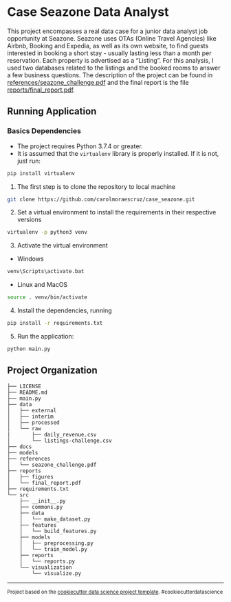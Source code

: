 # Case Seazone Data Analyst

This project encompasses a real data case for a junior data analyst job opportunity at Seazone.
Seazone uses OTAs (Online Travel Agencies) like Airbnb, Booking and Expedia, as well as its own
website, to find guests interested in booking a short stay - usually lasting less than a month
per reservation. Each property is advertised as a “Listing”. For this analysis, I used two databases
related to the listings and the booked rooms to answer a few business questions. The description of the project can be found in [references/seazone_challenge.pdf](https://github.com/carolmoraescruz/case_seazone/blob/master/references/seazone_challenge.pdf) and the final report is the file [reports/final_report.pdf](https://github.com/carolmoraescruz/case_seazone/blob/master/reports/final_report.pdf).

## Running Application

### Basics Dependencies

- The project requires Python 3.7.4 or greater.
- It is assumed that the `virtualenv` library is properly installed. If it is not, just run:

```bash
pip install virtualenv
```

1. The first step is to clone the repository to local machine

```bash
git clone https://github.com/carolmoraescruz/case_seazone.git
```

2. Set a virtual environment to install the requirements in their respective versions

```bash
virtualenv -p python3 venv
```

3. Activate the virtual environment

- Windows

```bash
venv\Scripts\activate.bat
```

- Linux and MacOS

```bash
source . venv/bin/activate
```

4. Install the dependencies, running

```bash
pip install -r requirements.txt
```

5. Run the application:

```bash
python main.py
```

## Project Organization

    ├── LICENSE
    ├── README.md
    ├── main.py
    ├── data
    │   ├── external
    │   ├── interim
    │   ├── processed
    │   └── raw
    |       ├── daily_revenue.csv
    │       └── listings-challenge.csv
    ├── docs
    ├── models
    ├── references
    │   └── seazone_challenge.pdf
    ├── reports
    │   ├── figures
    │   └── final_report.pdf
    ├── requirements.txt
    └── src
        ├── __init__.py
        ├── commons.py
        ├── data
        │   └── make_dataset.py
        ├── features
        │   └── build_features.py
        ├── models
        │   ├── preprocessing.py
        │   └── train_model.py
        ├── reports
        │   └── reports.py
        └── visualization
            └── visualize.py

---

<p><small>Project based on the <a target="_blank" href="https://drivendata.github.io/cookiecutter-data-science/">cookiecutter data science project template</a>. #cookiecutterdatascience</small></p>
